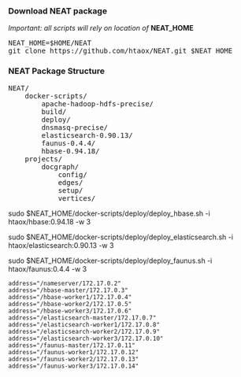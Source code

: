 ### Download NEAT package
*Important: all scripts will rely on location of* <strong>NEAT_HOME</strong>

<pre>
NEAT_HOME=$HOME/NEAT
git clone https://github.com/htaox/NEAT.git $NEAT_HOME
</pre>

### NEAT Package Structure

<pre>
NEAT/
    docker-scripts/
        apache-hadoop-hdfs-precise/
        build/
        deploy/
        dnsmasq-precise/
        elasticsearch-0.90.13/
        faunus-0.4.4/
        hbase-0.94.18/
    projects/
        docgraph/
            config/
            edges/
            setup/
            vertices/
</pre>

sudo $NEAT_HOME/docker-scripts/deploy/deploy_hbase.sh -i htaox/hbase:0.94.18 -w 3

sudo $NEAT_HOME/docker-scripts/deploy/deploy_elasticsearch.sh -i htaox/elasticsearch:0.90.13 -w 3

sudo $NEAT_HOME/docker-scripts/deploy/deploy_faunus.sh -i htaox/faunus:0.4.4 -w 3


```
address="/nameserver/172.17.0.2"
address="/hbase-master/172.17.0.3"
address="/hbase-worker1/172.17.0.4"
address="/hbase-worker2/172.17.0.5"
address="/hbase-worker3/172.17.0.6"
address="/elasticsearch-master/172.17.0.7"
address="/elasticsearch-worker1/172.17.0.8"
address="/elasticsearch-worker2/172.17.0.9"
address="/elasticsearch-worker3/172.17.0.10"
address="/faunus-master/172.17.0.11"
address="/faunus-worker1/172.17.0.12"
address="/faunus-worker2/172.17.0.13"
address="/faunus-worker3/172.17.0.14"
```